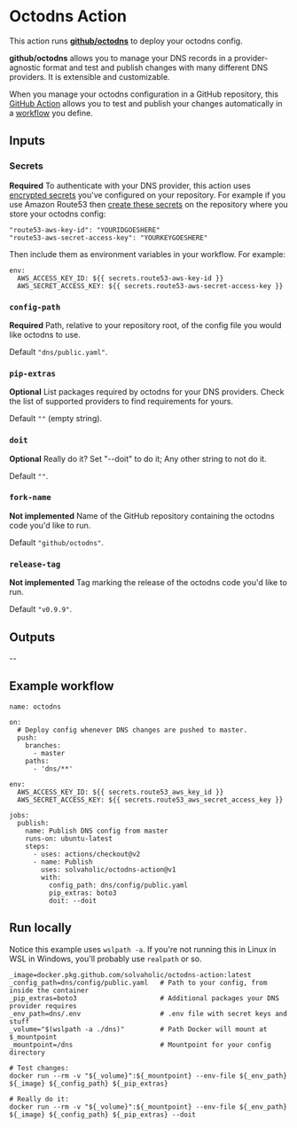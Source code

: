 # Octodns Action

This action runs [**github/octodns**](https://github.com/github/octodns) to deploy your octodns config.

**github/octodns** allows you to manage your DNS records in a provider-agnostic format and test and publish changes with many different DNS providers. It is extensible and customizable.

When you manage your octodns configuration in a GitHub repository, this [GitHub Action](https://help.github.com/actions/getting-started-with-github-actions/about-github-actions) allows you to test and publish your changes automatically in a [workflow](https://help.github.com/actions/configuring-and-managing-workflows) you define.

## Inputs

### Secrets

**Required** To authenticate with your DNS provider, this action uses [encrypted secrets](https://help.github.com/actions/configuring-and-managing-workflows/creating-and-storing-encrypted-secrets#about-encrypted-secrets) you've configured on your repository. For example if you use Amazon Route53 then [create these secrets](https://help.github.com/actions/configuring-and-managing-workflows/creating-and-storing-encrypted-secrets#creating-encrypted-secrets) on the repository where you store your octodns config:

    "route53-aws-key-id": "YOURIDGOESHERE"
    "route53-aws-secret-access-key": "YOURKEYGOESHERE"

Then include them as environment variables in your workflow. For example:

```
env:
  AWS_ACCESS_KEY_ID: ${{ secrets.route53-aws-key-id }}
  AWS_SECRET_ACCESS_KEY: ${{ secrets.route53-aws-secret-access-key }}
```

### `config-path`

**Required** Path, relative to your repository root, of the config file you would like octodns to use.

Default `"dns/public.yaml"`.

### `pip-extras`

**Optional** List packages required by octodns for your DNS providers. Check the list of supported providers to find requirements for yours.

Default `""` (empty string).

### `doit`

**Optional** Really do it? Set "--doit" to do it; Any other string to not do it.

Default `""`.

### `fork-name`

**Not implemented** Name of the GitHub repository containing the octodns code you'd like to run.

Default `"github/octodns"`.

### `release-tag`

**Not implemented** Tag marking the release of the octodns code you'd like to run.

Default `"v0.9.9"`.

## Outputs

--

## Example workflow

```
name: octodns

on:
  # Deploy config whenever DNS changes are pushed to master.
  push:
    branches:
      - master
    paths:
      - 'dns/**'

env:
  AWS_ACCESS_KEY_ID: ${{ secrets.route53_aws_key_id }}
  AWS_SECRET_ACCESS_KEY: ${{ secrets.route53_aws_secret_access_key }}

jobs:
  publish:
    name: Publish DNS config from master
    runs-on: ubuntu-latest
    steps:
      - uses: actions/checkout@v2
      - name: Publish
        uses: solvaholic/octodns-action@v1
        with:
          config_path: dns/config/public.yaml
          pip_extras: boto3
          doit: --doit
```

## Run locally

Notice this example uses `wslpath -a`. If you're not running this in Linux in WSL in Windows, you'll probably use `realpath` or so.

```
_image=docker.pkg.github.com/solvaholic/octodns-action:latest
_config_path=dns/config/public.yaml   # Path to your config, from inside the container
_pip_extras=boto3                     # Additional packages your DNS provider requires
_env_path=dns/.env                    # .env file with secret keys and stuff
_volume="$(wslpath -a ./dns)"         # Path Docker will mount at $_mountpoint
_mountpoint=/dns                      # Mountpoint for your config directory

# Test changes:
docker run --rm -v "${_volume}":${_mountpoint} --env-file ${_env_path} ${_image} ${_config_path} ${_pip_extras}

# Really do it:
docker run --rm -v "${_volume}":${_mountpoint} --env-file ${_env_path} ${_image} ${_config_path} ${_pip_extras} --doit
```
